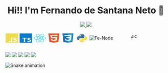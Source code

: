 <div align="center">
<h1>Hi!! I'm Fernando de Santana Neto 👋</h1>

</div>



<div align="center" dir="auto">
 <a href="https://github.com/fesantananeto">
  <img height="180em" src="https://camo.githubusercontent.com/953dd37976777f858b122763c51efc2bfe824f9ac2349e54cb93d85ede1a0452/68747470733a2f2f6769746875622d726561646d652d73746174732e76657263656c2e6170702f6170693f757365726e616d653d7261666162616c6c6572696e692673686f775f69636f6e733d74727565267468656d653d64726163756c6126696e636c7564655f616c6c5f636f6d6d6974733d7472756526636f756e745f707269766174653d74727565" data-canonical-src="https://github-readme-stats.vercel.app/api?username=fesantananeto&amp;show_icons=true&amp;theme=dracula&amp;include_all_commits=true&amp;count_private=true" style="max-width: 100%;">
  <img height="180em" src="https://camo.githubusercontent.com/73dc596043c316d78c506d53f5c0e74709f261e552f7073aeadef8a1a561d966/68747470733a2f2f6769746875622d726561646d652d73746174732e76657263656c2e6170702f6170692f746f702d6c616e67732f3f757365726e616d653d7261666162616c6c6572696e69266c61796f75743d636f6d70616374266c616e67735f636f756e743d37267468656d653d64726163756c61" data-canonical-src="https://github-readme-stats.vercel.app/api/top-langs/?username=fesantananeto&amp;layout=compact&amp;langs_count=7&amp;theme=dracula" style="max-width: 100%;">
</a>
</div>
<div style="display: inline_block"><br>
  <img align="center" alt="Fe-Js" height="30" width="40" src="https://raw.githubusercontent.com/devicons/devicon/master/icons/javascript/javascript-plain.svg">
  <img align="center" alt="Fe-Ts" height="30" width="40" src="https://raw.githubusercontent.com/devicons/devicon/master/icons/typescript/typescript-plain.svg">
  <img align="center" alt="Fe-React" height="30" width="40" src="https://raw.githubusercontent.com/devicons/devicon/master/icons/react/react-original.svg">
  <img align="center" alt="Fe-HTML" height="30" width="40" src="https://raw.githubusercontent.com/devicons/devicon/master/icons/html5/html5-original.svg">
  <img align="center" alt="Fe-CSS" height="30" width="40" src="https://raw.githubusercontent.com/devicons/devicon/master/icons/css3/css3-original.svg">
  <img align="center" alt="Fe-Python" height="30" width="40" src="https://raw.githubusercontent.com/devicons/devicon/master/icons/python/python-original.svg">
  <img align="center" alt="Fe-Node" height="30" width="40" src="https://cdn.jsdelivr.net/gh/devicons/devicon/icons/nodejs/nodejs-original.svg">
  <img align="right" alt="Fe-pic" width="150" height="150" style="border-radius:80px;" src="https://lh3.googleusercontent.com/DCX2I_CC0o3tUgw58fvcE9YDwXlRi7if7O7EJ8hY6_jnF5nxZlt7KBzCDXUSa-cAkcCBOdetGIPB6hhzqBasqPoapEIlEhgShr8nEhPygEl059kJ_ip2cl65QqUclbHQ--BX9RiA0_Y03LsUsO0bf5q9xu7D9EM6v4vXe8vUFe-JQk6Yq7zetKmzLgFxEMXR9pGq1xMvOb_Z1diKaRdN_wtPLoyyeYwO_9FqozOGO53LH0vcLI7N8YyOQwA-FEEQ8eObsnauE2nG81-URiptXTGrV_chLMcdfRguB6FFsOg702fDKoGvaKuP8rol8rImsHKYCs6WMSuInhETb38NGwx9pl_J3u5OkKxNkx4sKUc2AwogK-vK3Eq_kEfsNL_daLngI1dZ03NKzziaYaNzw-a-UIRHNhjEL4nKpjXYiguSP7NfLQYhO7_vgahJ81SqORnY-kV7-ADvv-malduUwu_L6e8-fZpPmoyNKDGwrJam9kMwK7oPAyfuFAfrfaJ-J-uVPEecTEIyCTSnr_o324b36jbAvs58ItlxWc_8CDlg7VMPTXqZjphDxOCEd_XDel00lFmrqj-xRC7N3XiFFsYr41Xo8DmuHv1Ox8QUHy0geXteVxuJ_NNlHCMWFrV-5zKyZTbZyco_vlc_YmnyKLuMDgw8jGnP-eK5emcY2kosGxHo6Aw0aJyQ4Cj4yiMqPQKtxHFfg47iD2vQ7vqU7pNRQC02HrdXKxzj1dSNmkTEUGv9jnW-QNVWqHiCIa1DxGW1fC5mGDuoKTO-jK-b7x2jrC-Npb6f77DAjMkTy-HOn6iZ4-lAYSia7I9IIkKxVTlOmmSpJraQlsuTkPvT655nMcibxYL_7Y0TNlM5SzVCgFZz08_TrtQpUnjXhF2_MY4q9aUeFsdgeZo_hdgCQ71YDHVrAquqHncOhgIWV6wRbldMgMX1T4ModTD7igIv8mKJthiSYMgR2rmGuS-NPg=w445-h444-no?authuser=0">
</div>
  
##
  
<div> 
  <a href="https://www.youtube.com/channel/UC_GlzLEog5KJpO_QIGbHQ8g" target="_blank"><img src="https://img.shields.io/badge/YouTube-FF0000?style=for-the-badge&logo=youtube&logoColor=white" target="_blank"></a>
  <a href="#" target="_blank"><img src="https://img.shields.io/badge/-Instagram-%23E4405F?style=for-the-badge&logo=instagram&logoColor=white" target="_blank"></a>
 	<a href="#" target="_blank"><img src="https://img.shields.io/badge/Discord-7289DA?style=for-the-badge&logo=discord&logoColor=white" target="_blank"></a> 
  <a href = "https://www.linkedin.com/in/fernando-santana-neto-dev/"><img src="https://img.shields.io/badge/-Gmail-%23333?style=for-the-badge&logo=gmail&logoColor=white" target="_blank"></a>
  <a href="https://www.linkedin.com/in/rafaella-ballerini-45875016a" target="_blank"><img src="https://img.shields.io/badge/-LinkedIn-%230077B5?style=for-the-badge&logo=linkedin&logoColor=white" target="_blank"></a> 
  
  ![Snake animation](https://github.com/fesantananeto/fesantananeto/blob/output/github-contribution-grid-snake.svg)
  
  </div>
  
 

